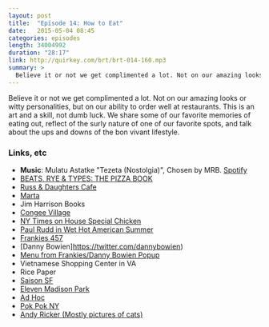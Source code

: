 ```yaml
---
layout: post
title:  "Episode 14: How to Eat"
date:   2015-05-04 08:45
categories: episodes
length: 34004992
duration: "28:17"
link: http://quirkey.com/brt/brt-014-160.mp3
summary: >
  Believe it or not we get complimented a lot. Not on our amazing looks or witty personalities, but on our ability to order well at restaurants. This is an art and a skill, not dumb luck. We share some of our favorite memories of eating out, reflect of the surly nature of one of our favorite spots, and talk about the ups and downs of the bon vivant lifestyle.
---
```

Believe it or not we get complimented a lot. Not on our amazing looks or witty personalities, but on our ability to order well at restaurants. This is an art and a skill, not dumb luck. We share some of our favorite memories of eating out, reflect of the surly nature of one of our favorite spots, and talk about the ups and downs of the bon vivant lifestyle.

<!-- more -->

### Links, etc

* <strong>Music</strong>: Mulatu Astatke "Tezeta (Nostolgia)", Chosen by MRB. [Spotify](https://open.spotify.com/track/414J8tKHbtF16XOiHGBEso)
* [BEATS, RYE & TYPES: THE PIZZA BOOK](http://beatsryetypes.com/pizza)
* [Russ & Daughters Cafe](http://www.russanddaughterscafe.com/)
* [Marta](http://www.martamanhattan.com/)
* Jim Harrison Books
* [Congee Village](http://www.congeevillagerestaurants.com/)
* [NY Times on House Special Chicken](http://www.nytimes.com/2009/10/07/dining/07chick.html)
* [Paul Rudd in Wet Hot American Summer](https://www.youtube.com/watch?v=ND7yJ7sMosk)
* [Frankies 457](http://www.frankiesspuntino.com/457/457.html)
* [Danny Bowien]https://twitter.com/dannybowien)
* [Menu from Frankies/Danny Bowien Popup](https://instagram.com/p/Wx5f8qJLOV/)
* Vietnamese Shopping Center in VA
* Rice Paper
* [Saison SF](https://twitter.com/dannybowien)
* [Eleven Madison Park](http://elevenmadisonpark.com/)
* [Ad Hoc](http://www.thomaskeller.com/ad-hoc)
* [Pok Pok NY](http://www.pokpokny.com/home/)
* [Andy Ricker (Mostly pictures of cats)](https://twitter.com/pawkhrua)
